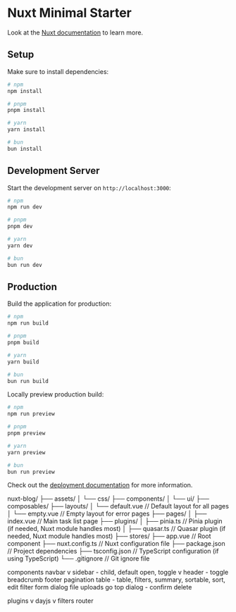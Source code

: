 # Nuxt Minimal Starter

Look at the [Nuxt documentation](https://nuxt.com/docs/getting-started/introduction) to learn more.

## Setup

Make sure to install dependencies:

```bash
# npm
npm install

# pnpm
pnpm install

# yarn
yarn install

# bun
bun install
```

## Development Server

Start the development server on `http://localhost:3000`:

```bash
# npm
npm run dev

# pnpm
pnpm dev

# yarn
yarn dev

# bun
bun run dev
```

## Production

Build the application for production:

```bash
# npm
npm run build

# pnpm
pnpm build

# yarn
yarn build

# bun
bun run build
```

Locally preview production build:

```bash
# npm
npm run preview

# pnpm
pnpm preview

# yarn
yarn preview

# bun
bun run preview
```

Check out the [deployment documentation](https://nuxt.com/docs/getting-started/deployment) for more information.

nuxt-blog/
├── assets/
│   └── css/
├── components/
│   └── ui/
├── composables/
├── layouts/
│   └── default.vue        // Default layout for all pages
│   └── empty.vue          // Empty layout for error pages
├── pages/
│   ├── index.vue           // Main task list page
├── plugins/
│   ├── pinia.ts            // Pinia plugin (if needed, Nuxt module handles most)
│   ├── quasar.ts           // Quasar plugin (if needed, Nuxt module handles most)
├── stores/
├── app.vue                // Root component
├── nuxt.config.ts         // Nuxt configuration file
├── package.json           // Project dependencies
├── tsconfig.json          // TypeScript configuration (if using TypeScript)
└── .gitignore             // Git ignore file

components
navbar
v sidebar - child, default open, toggle
v header - toggle
breadcrumb
footer
pagination
table - table, filters, summary, sortable, sort, edit
filter
form
dialog
file uploads
go top
dialog - confirm delete

plugins
v dayjs
v filters
router

